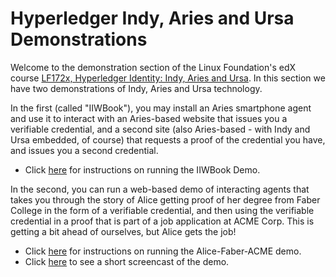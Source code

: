 # Hyperledger Indy, Aries and Ursa Demonstrations

Welcome to the demonstration section of the Linux Foundation's edX course [LF172x, Hyperledger Identity: Indy, Aries and Ursa](). In this section we have two demonstrations of Indy, Aries and Ursa technology.

In the first (called "IIWBook"), you may install an Aries smartphone agent and use it to interact with an Aries-based website that issues you a verifiable credential, and a second site (also Aries-based - with Indy and Ursa embedded, of course) that requests a proof of the credential you have, and issues you a second credential.

* Click [here](https://vonx.io/how_to/iiwbook) for instructions on running the IIWBook Demo.

In the second, you can run a web-based demo of interacting agents that takes you through the story of Alice getting proof of her degree from Faber College in the form of a verifiable credential, and then using the verifiable credential in a proof that is part of a job application at ACME Corp. This is getting a bit ahead of ourselves, but Alice gets the job!

* Click [here](../src/indy-material/nodejs/README.md) for instructions on running the Alice-Faber-ACME demo.
* Click [here](https://youtu.be/5EA-jqkvn4I) to see a short screencast of the demo.
